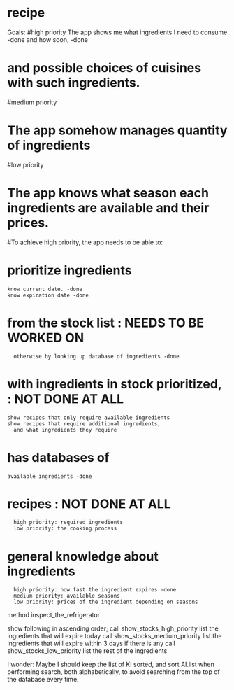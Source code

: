 # recipe
Goals:
#high priority
  The app shows me
    what ingredients I need to consume  -done
    and how soon, -done
#    and possible choices of cuisines with such ingredients.

#medium priority
#  The app somehow manages quantity of ingredients

#low priority
#  The app knows what season each ingredients are available and their prices.



#To achieve high priority, the app needs to be able to:
#  prioritize ingredients
    know current date. -done
    know expiration date -done
#      from the stock list : NEEDS TO BE WORKED ON
      otherwise by looking up database of ingredients -done
#  with ingredients in stock prioritized, : NOT DONE AT ALL
    show recipes that only require available ingredients
    show recipes that require additional ingredients,
      and what ingredients they require
#  has databases of
    available ingredients -done
#    recipes : NOT DONE AT ALL
      high priority: required ingredients
      low priority: the cooking process
#    general knowledge about ingredients
      high priority: how fast the ingredient expires -done
      medium priority: available seasons
      low priority: prices of the ingredient depending on seasons


method inspect_the_refrigerator

show following in ascending order;
call show_stocks_high_priority
  list the ingredients that will expire today
call show_stocks_medium_priority
  list the ingredients that will expire within 3 days if there is any
call show_stocks_low_priority
  list the rest of the ingredients


I wonder:
Maybe I should keep the list of KI sorted, and sort AI.list when performing search,
both alphabetically, to avoid searching from the top of the database every time.

